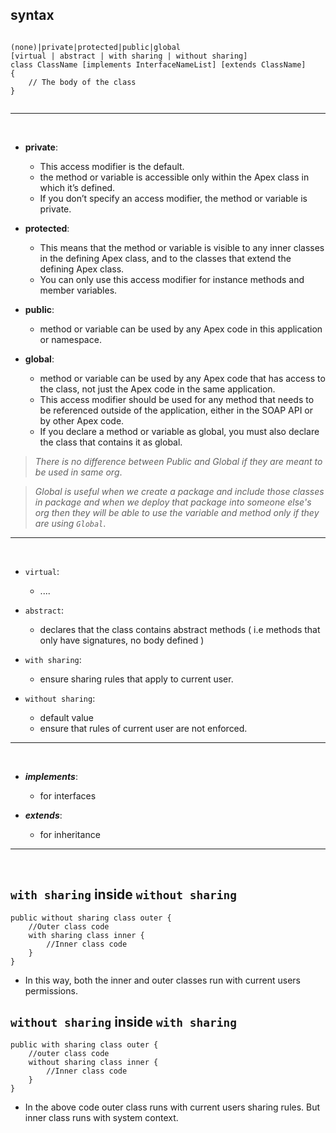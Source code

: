 
## syntax
```apex

(none)|private|protected|public|global
[virtual | abstract | with sharing | without sharing]
class ClassName [implements InterfaceNameList] [extends ClassName]
{
    // The body of the class
}


```

---

<br/>


- **private**: 
    - This access modifier is the default.
    - the method or variable is accessible only within the Apex class in which it’s defined. 
    - If you don’t specify an access modifier, the method or variable is private.

- **protected**: 
    - This means that the method or variable is visible to any inner classes in the defining Apex class, and to the classes that extend the defining Apex class. 
    - You can only use this access modifier for instance methods and member variables. 

- **public**:
    - method or variable can be used by any Apex code in this application or namespace.

- **global**:
    - method or variable can be used by any Apex code that has access to the class, not just the Apex code in the same application.
    - This access modifier should be used for any method that needs to be referenced outside of the application, either in the SOAP API or by other Apex code.
    - If you declare a method or variable as global, you must also declare the class that contains it as global. 

> _There is no difference between Public and Global if they are meant to be used in same org_.

> _Global is useful when we create a package and include those classes in package and when we deploy that package into someone else's org then they will be able to use the variable and method only if they are using ``Global``_.

---

<br/>


- ``virtual``:
    - ....

- ``abstract``:
    - declares that the class contains abstract methods ( i.e methods that only have signatures, no body defined )

- ``with sharing``:
    - ensure sharing rules that apply to current user.

- ``without sharing``:
    - default value
    - ensure that rules of current user are not enforced.

---

<br/>


- ***implements***:
    - for interfaces

- ***extends***: 
    - for inheritance

---


<br/>


## ``with sharing`` inside ``without sharing`` 
```apex
public without sharing class outer {
    //Outer class code 
    with sharing class inner {
        //Inner class code
    }
}
```

- In this way, both the inner and outer classes run with current users permissions.


## ``without sharing`` inside ``with sharing`` 
```apex
public with sharing class outer {
    //outer class code
    without sharing class inner {
        //Inner class code
    }
}
```
- In the above code outer class runs with current users sharing rules. But inner class runs with system context.






